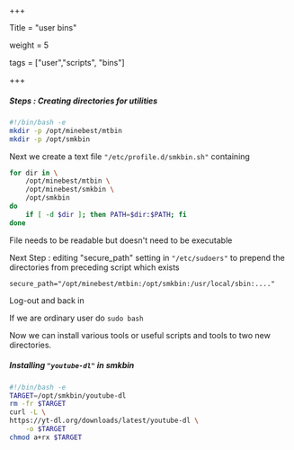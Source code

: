 +++

Title = "user bins"

weight = 5

tags = ["user","scripts", "bins"]

+++

##### Steps : Creating directories for utilities

````bash
#!/bin/bash -e
mkdir -p /opt/minebest/mtbin
mkdir -p /opt/smkbin
````

Next we create a text file `"/etc/profile.d/smkbin.sh"` containing

````bash
for dir in \
	/opt/minebest/mtbin \
	/opt/minebest/smkbin \
	/opt/smkbin
do
	if [ -d $dir ]; then PATH=$dir:$PATH; fi
done
````

File needs to be readable but doesn't need to be executable

Next Step : editing "secure_path" setting in `"/etc/sudoers"` to prepend the directories from preceding script which exists

`secure_path="/opt/minebest/mtbin:/opt/smkbin:/usr/local/sbin:...."`

Log-out and back in

If we are ordinary user do `sudo bash`

Now we can install various tools or useful scripts and tools to two new directories.

##### Installing `"youtube-dl"` in smkbin

````bash
#!/bin/bash -e
TARGET=/opt/smkbin/youtube-dl
rm -fr $TARGET
curl -L \
https://yt-dl.org/downloads/latest/youtube-dl \
	-o $TARGET
chmod a+rx $TARGET
````

